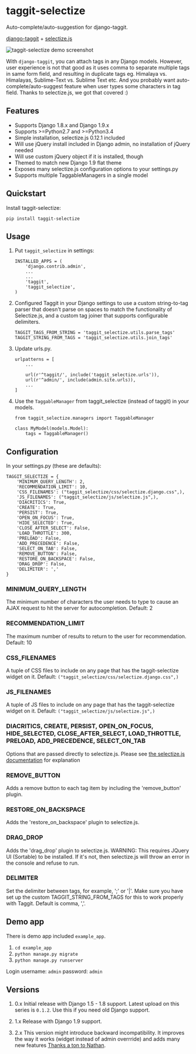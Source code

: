 taggit-selectize
================

Auto-complete/auto-suggestion for django-taggit.

[django-taggit](https://github.com/alex/django-taggit) + [selectize.js](https://github.com/brianreavis/selectize.js)

![taggit-selectize demo screenshot](https://i.imgur.com/ryxW6TI.png)

With `django-taggit`, you can attach tags in any Django models. However, user experience is not that good as it uses
comma to separate multiple tags in same form field, and resulting in duplicate tags eg. Himalaya vs. Himalayas, Sublime-Text vs. Sublime Text etc.
And you probably want auto-complete/auto-suggest feature when user types some characters in tag field. Thanks to selectize.js, we got that covered :)


Features
--------
* Supports Django 1.8.x and Django 1.9.x
* Supports >=Python2.7 and >=Python3.4
* Simple installation, selectize.js 0.12.1 included
* Will use jQuery install included in Django admin, no installation of jQuery needed
* Will use custom jQuery object if it is installed, though
* Themed to match new Django 1.9 flat theme
* Exposes many selectize.js configuration options to your settings.py
* Supports multiple TaggableManagers in a single model


Quickstart
----------

Install taggit-selectize:

    pip install taggit-selectize


Usage
-----

1. Put `taggit_selectize` in settings:
    ```
    INSTALLED_APPS = (
        'django.contrib.admin',
        ...
        ...
        'taggit',
        'taggit_selectize',
    )
    ```

2. Configured Taggit in your Django settings to use a custom string-to-tag parser that doesn't parse on spaces to match the functionality of
Selectize.js, and a custom tag joiner that supports configurable delimiters.
    ```
    TAGGIT_TAGS_FROM_STRING = 'taggit_selectize.utils.parse_tags'
    TAGGIT_STRING_FROM_TAGS = 'taggit_selectize.utils.join_tags'
    ```

3. Update urls.py.
    ```
    urlpatterns = [
        ...
    
        url(r'^taggit/', include('taggit_selectize.urls')),
        url(r'^admin/', include(admin.site.urls)),
        ...
    ]
    ```

4. Use the `TaggableManager` from taggit_selectize (instead of taggit) in your models.
    ```
    from taggit_selectize.managers import TaggableManager
    
    class MyModel(models.Model):
        tags = TaggableManager()
    ```


Configuration
-------------
In your settings.py (these are defaults):

```
TAGGIT_SELECTIZE = {
    'MINIMUM_QUERY_LENGTH': 2,
    'RECOMMENDATION_LIMIT': 10,
    'CSS_FILENAMES': ("taggit_selectize/css/selectize.django.css",),
    'JS_FILENAMES': ("taggit_selectize/js/selectize.js",),
    'DIACRITICS': True,
    'CREATE': True,
    'PERSIST': True,
    'OPEN_ON_FOCUS': True,
    'HIDE_SELECTED': True,
    'CLOSE_AFTER_SELECT': False,
    'LOAD_THROTTLE': 300,
    'PRELOAD': False,
    'ADD_PRECEDENCE': False,
    'SELECT_ON_TAB': False,
    'REMOVE_BUTTON': False,
    'RESTORE_ON_BACKSPACE': False,
    'DRAG_DROP': False,
    'DELIMITER': ','
}
```

### MINIMUM_QUERY_LENGTH

The minimum number of characters the user needs to type to cause an AJAX request to hit the server for autocompletion. Default: 2

### RECOMMENDATION_LIMIT

The maximum number of results to return to the user for recommendation. Default: 10

### CSS_FILENAMES

A tuple of CSS files to include on any page that has the taggit-selectize widget on it. Default: `("taggit_selectize/css/selectize.django.css",)`

### JS_FILENAMES

A tuple of JS files to include on any page that has the taggit-selectize widget on it. Default: `("taggit_selectize/js/selectize.js",)`

### DIACRITICS, CREATE, PERSIST, OPEN_ON_FOCUS, HIDE_SELECTED, CLOSE_AFTER_SELECT, LOAD_THROTTLE, PRELOAD, ADD_PRECEDENCE, SELECT_ON_TAB

Options that are passed directly to selectize.js.
Please see [the selectize.js documentation](https://github.com/selectize/selectize.js/blob/master/docs/usage.md) for explanation

### REMOVE_BUTTON

Adds a remove button to each tag item by including the 'remove_button' plugin.

### RESTORE_ON_BACKSPACE

Adds the 'restore_on_backspace' plugin to selectize.js.

### DRAG_DROP

Adds the 'drag_drop' plugin to selectize.js. WARNING: This requires JQuery UI (Sortable) to be installed. If it's not, then
selectize.js will throw an error in the console and refuse to run.

### DELIMITER

Set the delimiter between tags, for example, ';' or '|'. Make sure you have set up the custom TAGGIT_STRING_FROM_TAGS for this to work properly
with Taggit. Default is comma, ','.

Demo app
--------

There is demo app included `example_app`.

1. `cd example_app`
2. `python manage.py migrate`
3. `python manage.py runserver`

Login username: `admin` password: `admin`


Versions
--------
1. 0.x Initial release with Django 1.5 - 1.8 support. Latest upload on this series is `0.1.2`. Use this if you need old Django support.

2. 1.x Release with Django 1.9 support.

3. 2.x This version might introduce backward incompatibility. It improves the way it works (widget instead of admin overrride) and adds many new features 
[Thanks a ton to Nathan](https://github.com/chhantyal/taggit-selectize/pull/5).

